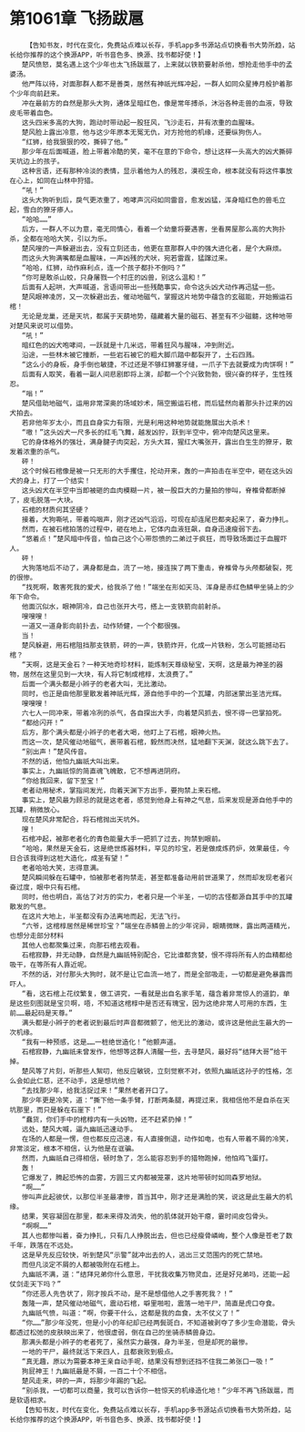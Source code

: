# 第1061章 飞扬跋扈
        【告知书友，时代在变化，免费站点难以长存，手机app多书源站点切换看书大势所趋，站长给你推荐的这个换源APP，听书音色多、换源、找书都好使！】
       楚风愤怒，莫名遇上这个少年也太飞扬跋扈了，上来就以铁箭要射杀他，想抢走他手中的孟婆汤。
       他严阵以待，对面那群人都不是善类，居然有神祇光辉冲起，一群人如同众星捧月般护着那个少年向前赶来。
       冲在最前方的自然是那头大狗，通体呈暗红色，像是常年搏杀，沐浴各种走兽的血液，导致皮毛带着血色。
       这头四米多高的大狗，跑动时带动起一股狂风，飞沙走石，并有浓重的血腥味。
       楚风脸上露出冷意，他与这少年原本无冤无仇，对方抢他的机缘，还要纵狗伤人。
       “红狮，给我狠狠的咬，撕碎了他。”
       那少年在后面喊道，脸上带着冷酷的笑，毫不在意的下命令，想让这样一头高大的凶犬撕碎天坑边上的孩子。
       这种言语，还有那种冷淡的表情，显示着他为人的残忍，漠视生命，根本就没有将这件事放在心上，如同在山林中狩猎。
       “吼！”
       这头大狗听到后，戾气更浓重了，咆哮声沉闷如同雷音，愈发凶猛，浑身暗红色的兽毛立起，雪白的獠牙瘆人。
       “哈哈……”
       后方，一群人不以为意，毫无同情心，看着一个幼童将要遇害，坐看房屋那么高的大狗扑杀，全都在哈哈大笑，引以为乐。
       楚风嗖的一声躲避出去，没有立刻还击，他更在意那群人中的强大进化者，是个大麻烦。
       而这头大狗满嘴都是血腥味，一声凶残的犬吠，宛若雷霆，猛蹿过来。
       “哈哈，红狮，动作麻利点，连一个孩子都扑不倒吗？”
       “你可是敢杀山蛟，只身屠戮一个村庄的凶兽，别这么温和！”
       后面有人起哄，大声喊道，言语间带出一些残酷事实，命令这头凶犬动作再迅猛一些。
       楚风眼神凌厉，又一次躲避出去，催动地磁气，掌握这片地势中蕴含的玄磁能，开始搬运石棺！
       无论是龙巢，还是天坑，都属于天葫地势，蕴藏着大量的磁石、甚至有不少磁髓，这种地带对楚风来说可以借势。
       “吼！”
       暗红色的凶犬咆哮间，一跃就是十几米远，带着狂风与腥味，冲到附近。
       沿途，一些林木被它撞断，一些岩石被它的粗大脚爪踏中都裂开了，土石四溅。
       “这么小的身板，身手倒也敏捷，不过还是不够红狮塞牙缝，一爪子下去就要成为肉饼啊！”
       后面有人取笑，看着一副人间悲剧即将上演，却都一个个兴致勃勃，很兴奋的样子，生性残忍。
       “嗡！”
       楚风借助地磁气，运用非常深奥的场域妙术，隔空搬运石棺，而后猛然向着那头扑过来的凶犬拍去。
       若非他年岁太小，而且自身实力有限，光是利用这种地势就能施展出大杀术！
       “嗷！”这头凶犬一尺多长的红毛飞舞，越发凶狞，跃到半空中，俯冲向楚风这里来。
       它的身体格外的强壮，满身腱子肉突起，方头大耳，猩红大嘴张开，露出白生生的獠牙，散发着浓重的杀气。
       砰！
       这个时候石棺像是被一只无形的大手攫住，抡动开来，轰的一声拍击在半空中，砸在这头凶犬的身上，打了一个结实！
       这头凶犬在半空中当即被砸的血肉模糊一片，被一股巨大的力量拍的惨叫，脊椎骨都断掉了，皮毛脱落一大块。
       石棺的材质何其坚硬？
       接着，大狗嘶吼，带着呜咽声，刚才还凶气滔滔，可现在却连尾巴都夹起来了，奋力挣扎。
       然而，在被石棺拍落的过程中，砸在地上，它体内血液狂飙，自身迅速瘦弱下去。
       “悠着点！”楚风暗中传音，怕自己这个心带怨愤的二弟过于疯狂，而导致场面过于血腥吓人。
       砰！
       大狗落地后不动了，满身都是血，流了一地，接连挨了两下重击，脊椎骨与头颅都破裂，死的很惨。
       “找死啊，敢害死我的爱犬，给我杀了他！”端坐在形如天马、浑身是赤红色鳞甲坐骑上的少年下命令。
       他面沉似水，眼神阴冷，自己也张开大弓，搭上一支铁箭向前射杀。
       嗖嗖嗖！
       一道又一道身影向前扑去，动作矫健，一个个都很强。
       当！
       楚风躲避，用石棺阻挡那支铁箭，砰的一声，铁箭炸开，化成一片铁粉，怎么可能撼动石棺？
       “天啊，这是天金石？一种天地奇珍材料，能炼制天尊级秘宝，天啊，这是最为神圣的器物，居然在这里见到一大块，有人将它制成棺椁，太浪费了。”
       后面一个满头都是小辫子的老者大叫，无比激动。
       同时，也正是由他那里散发着神祇光辉，源自他手中的一个瓦罐，内部迷蒙出圣洁光辉。
       嗖嗖嗖！
       六七人一同冲来，带着冷冽的杀气，各自探出大手，向着楚风抓去，恨不得一巴掌拍死。
       “都给闪开！”
       后方，那个满头都是小辫子的老者大喝，他盯上了石棺，眼神火热。
       而这一次，楚风催动地磁气，裹带着石棺，毅然而决然，猛地翻下天渊，就这么跳下去了。
       “别出声！”楚风传音。
       不然的话，他怕九幽祇大叫出来。
       事实上，九幽祇惊的简直魂飞魄散，它不想再进阴府。
       “你给我回来，留下至宝！”
       老者动用秘术，掌指间发光，向着天渊下方出手，要拘禁上来石棺。
       事实上，楚风最为顾忌的就是这老者，感觉到他身上有神之气息，后来发现是源自他手中的瓦罐，稍微放心。
       现在楚风非常配合，将石棺抛出天坑外。
       嗖！
       石棺冲起，被那老者化的青色能量大手一把抓了过去，拘禁到眼前。
       “哈哈，果然是天金石，这是绝世炼器材料，罕见的珍宝，若是做成炼药炉，效果最佳，今日合该我得到这桩大造化，成圣有望！”
       老者哈哈大笑，志得意满。
       楚风瞬间躲在石罐中，怕被那老者拘禁走，甚至都准备动用前世道果了，然而却发现老者兴奋过度，眼中只有石棺。
       同时，他也明白，高估了对方的实力，老者只是一个半圣，一切的古怪都源自其手中的瓦罐散发的气息。
       在这片大地上，半圣都没有办法离地而起，无法飞行。
       “六爷，这棺椁居然是稀世珍宝？”端坐在赤鳞兽上的少年诧异，眼睛微眯，露出两道精光，也想分走部分材料
       其他人也都聚集过来，向那石棺去观看。
       石棺寂静，并无动静，自然是九幽祇特别配合，它比谁都贪婪，恨不得将所有人的血精都给吸干，在等所有人靠近呢。
       不然的话，对付那头大狗时，就不是让它血流一地了，而是全部吸走，一切都是避免暴露而吓人。
       “看，这石棺上花纹繁复，做工讲究，一看就是出自名家手笔，蕴含着非常惊人的道韵，单是这些刻图就是宝贝啊，唔，不知道这棺椁中是否还有瑰宝，因为这绝非常人可用的东西，生前……最起码是天尊。”
       满头都是小辫子的老者说到最后时声音都微颤了，他无比的激动，或许这是他此生最大的一次机缘。
       “我有一种预感，这是……一桩绝世造化！”他颤声道。
       石棺寂静，九幽祇未曾发作，他想等这群人清醒一些，去寻楚风，最好将“结拜大哥”给干掉。
       楚风等了片刻，听那些人絮叨，他反应敏锐，立刻觉察不对，依照九幽祇这孙子的性格，怎么会如此仁慈，还不动手，这是想坑他？
       “去找那少年，给我活捉过来！”果然老者开口了。
       那少年更是冷笑，道：“撕下他一条手臂，打断两条腿，再提过来，我相信他不是自杀在天坑那里，而只是躲在石崖下！”
       “蠢货，你们手中的棺椁内有一头凶物，还不赶紧扔掉！”
       远处，楚风大喊，逼九幽祇迅速动手。
       在场的人都是一愣，但也都反应迅速，有人直接倒退，动作如电，也有人带着不屑的冷笑，非常淡定，根本不相信，认为他是在诓骗。
       然而，九幽祇自己得相信，顿时急了，怎么能容忍到手的猎物跑掉，他怕鸡飞蛋打。
       轰！
       它爆发了，腾起恐怖的血雾，方圆三丈内都被笼罩，这片地带顿时如同森罗地狱。
       “啊……”
       惨叫声此起彼伏，以那位半圣最凄惨，首当其中，刚才还是满脸的笑，说这是此生最大的机缘。
       结果，笑容凝固在那里，都未来得及消失，他的肌体就开始干瘪，霎时间皮包骨头。
       “啊啊……”
       其人也都惨叫着，奋力挣扎，只有几人挣脱出去，但也已经瘦骨嶙峋，整个人像是苍老了数千年，跌落在不远处。
       这是早先反应较快，听到楚风“示警”就冲出去的人，逃出三丈范围内的死亡禁地。
       而但凡淡定不屑的人都被吸附在石棺上。
       九幽祇不满，道：“结拜兄弟你什么意思，干扰我收集万物灵血，还是好兄弟吗，还能一起仗剑走天下吗？”
       “你还恶人先告状了，刚才按兵不动，是不是想借他人之手害死我？！”
       轰隆一声，楚风催动地磁气，震动石棺，噼里啪啦，震落一地干尸，简直是虎口夺食。
       九幽祇气愤，叫道：“啊，你要干什么，这都是我的血食，太不仗义了！”
       “你……”那少年没死，但是小小的年纪却已经两鬓斑白，不知道被剥夺了多少生命潜能，骨头都透过松弛的皮肤映出来了，他很虚弱，倒在自己的坐骑赤鳞兽身边。
       那满头都是小辫子的老者死了，虽然实力最强，身为半圣，但是却死的最惨。
       一地的干尸，最终就活下来四人，且都衰败到极点。
       “真无趣，原以为需要本神王亲自动手呢，结果没有想到还挡不住我二弟张口一吸！”
       狗屁神王！九幽祇最是不屑，一百二十个不相信。
       楚风走来，砰的一声，将那少年踢的飞起。
       “别杀我，一切都可以商量，我可以告诉你一桩惊天的机缘造化地！”少年不再飞扬跋扈，而是软语相求。
       【告知书友，时代在变化，免费站点难以长存，手机app多书源站点切换看书大势所趋，站长给你推荐的这个换源APP，听书音色多、换源、找书都好使！】